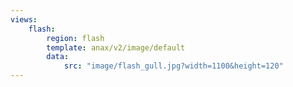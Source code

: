 ```yaml
---
views:
    flash:
        region: flash
        template: anax/v2/image/default
        data:
            src: "image/flash_gull.jpg?width=1100&height=120"
---
```

